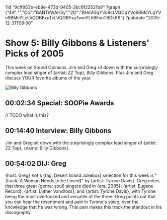?id "9cff953b-eb8e-473d-9405-3bc6f22521b9"
?graph {"4A":"","OG":"BANTnWAHSy","2I2":"BHm1GqYVo9cLVQOqYVo9BMcYLqYVo9BMcYLcLVQOBFxuTcLVQOBFxuTwmYLhBFxuTBGkK9"}
?pubdate "2005-12-31T00:00"
# Show 5: Billy Gibbons & Listeners' Picks of 2005
This week on Sound Opinions, Jim and Greg sit down with the surprisingly complex lead singer of {artist: ZZ Top}, Billy Gibbons. Plus Jim and Greg discuss YOUR favorite albums of the year.

![Billy Gibbons](https://static.soundopinions.org/images/2005/BillyGibbons.jpg)

## 00:02:34 Special: SOOPie Awards

// TODO what is this?

## 00:14:40 Interview: Billy Gibbons
Jim and Greg sit down with the surprisingly complex lead singer of {artist: ZZ Top}, {name: Billy Gibbons}.

## 00:54:02 DIJ: Greg
{host: Greg} Kot's {tag: Desert Island Jukebox} selection for this week is "{track: A Woman Needs to be Loved}" by {artist: Tyrone Davis}. Greg notes that three great {genre: soul} singers died in {era: 2005}; {artist: Eugene Record}, {artist: Luther Vandross}, and {artist: Tyrone Davis}, with Tyrone being the most overlooked and versatile of the three. Greg points out that you can hear the resentment and pain in Tyrone's voice, over the knowledge that he was wrong. This pain makes this track the standout in his discography.